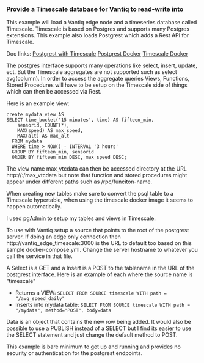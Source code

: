 ### Provide a Timescale database for Vantiq to read-write into

This example will load a Vantiq edge node and a timeseries database called Timescale. Timescale is based on Postgres and supports many Postgres extensions. This example also loads Postgrest which adds a Rest API for Timescale.

Doc links:
[Postgrest with Timescale](https://postgrest.org/en/v5.2/integrations/timescaledb.html#load-sample-data)
[Postgrest Docker](https://hub.docker.com/u/postgrest)
[Timescale Docker](https://hub.docker.com/r/timescale/timescaledb)

The postgres interface supports many operations like select, insert, update, ect. But the Timescale aggregates are not supported such as select avg(column). In order to access the aggregate queries Views, Functions, Stored Procedures will have to be setup on the Timescale side of things which can then be accessed via Rest.

Here is an example view:
```
create mydata_view AS
SELECT time_bucket('15 minutes', time) AS fifteen_min,
    sensorid, COUNT(*),
    MAX(speed) AS max_speed,
    MAX(alt) AS max_alt
  FROM mydata
  WHERE time > NOW() - INTERVAL '3 hours'
  GROUP BY fifteen_min, sensorid
  ORDER BY fifteen_min DESC, max_speed DESC;
```
The view name max_vtcdata can then be accessed directory at the URL http://<ipaddress>:<port>/max_vtcdata but note that function and stored procedures might appear under different paths such as /rpc/funciton-name.

When creating new tables make sure to convert the psql table to a Timescale hypertable, when using the timescale docker image it seems to happen automatically.

I used [pgAdmin](https://www.pgadmin.org/) to setup my tables and views in Timescale.

To use with Vantiq setup a source that points to the root of the postgrest server. If doing an edge only connection then http://vantiq_edge_timescale:3000 is the URL to default too based on this sample docker-compose.yml. Change the server hostname to whatever you call the service in that file.

A Select is a GET and a Insert is a POST to the tablename in the URL of the postgrest interface. Here is an example of each where the source name is "timescale"
* Returns a VIEW: ```SELECT FROM SOURCE timescale WITH path = "/avg_speed_daily"```
* Inserts into mydata table: ```SELECT FROM SOURCE timescale WITH path = "/mydata", method="POST", body=data```

Data is an object that contains the new row being added. It would also be possible to use a PUBLISH instead of a SELECT but I find its easier to use the SELECT statement and just change the default method to POST.

This example is bare minimum to get up and running and provides no security or authentication for the postgrest endpoints.


